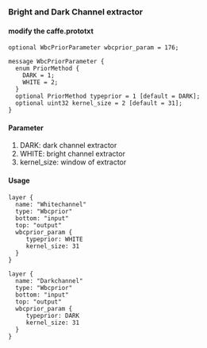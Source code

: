 
### Bright and Dark Channel extractor

#### modify the caffe.prototxt
```
optional WbcPriorParameter wbcprior_param = 176;
```

```
message WbcPriorParameter {
  enum PriorMethod {
    DARK = 1;
    WHITE = 2;
  }
  optional PriorMethod typeprior = 1 [default = DARK];
  optional uint32 kernel_size = 2 [default = 31];
}
```

#### Parameter
1. DARK: dark channel extractor
2. WHITE: bright channel extractor
3. kernel_size: window of extractor



#### Usage
```
layer {
  name: "Whitechannel"
  type: "Wbcprior"
  bottom: "input"
  top: "output"
  wbcprior_param {
     typeprior: WHITE
     kernel_size: 31
  }
}
```
```
layer {
  name: "Darkchannel"
  type: "Wbcprior"
  bottom: "input"
  top: "output"
  wbcprior_param {
     typeprior: DARK
     kernel_size: 31
  }
}
```

